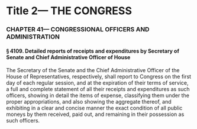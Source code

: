 
# Title 2— THE CONGRESS
### CHAPTER 41— CONGRESSIONAL OFFICERS AND ADMINISTRATION
#### § 4109. Detailed reports of receipts and expenditures by Secretary of Senate and Chief Administrative Officer of House

The Secretary of the Senate and the Chief Administrative Officer of the House of Representatives, respectively, shall report to Congress on the first day of each regular session, and at the expiration of their terms of service, a full and complete statement of all their receipts and expenditures as such officers, showing in detail the items of expense, classifying them under the proper appropriations, and also showing the aggregate thereof, and exhibiting in a clear and concise manner the exact condition of all public moneys by them received, paid out, and remaining in their possession as such officers.
